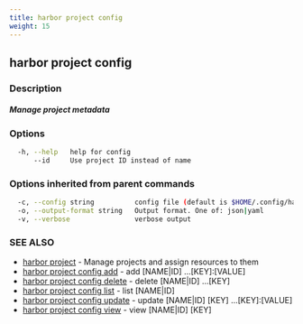 ```yaml
---
title: harbor project config
weight: 15
---
```

## harbor project config

### Description

##### Manage project metadata

### Options

```sh
  -h, --help   help for config
      --id     Use project ID instead of name
```

### Options inherited from parent commands

```sh
  -c, --config string          config file (default is $HOME/.config/harbor-cli/config.yaml)
  -o, --output-format string   Output format. One of: json|yaml
  -v, --verbose                verbose output
```

### SEE ALSO

* [harbor project](harbor-project.md)	 - Manage projects and assign resources to them
* [harbor project config add](harbor-project-config-add.md)	 - add [NAME|ID] ...[KEY]:[VALUE]
* [harbor project config delete](harbor-project-config-delete.md)	 - delete [NAME|ID] ...[KEY]
* [harbor project config list](harbor-project-config-list.md)	 - list [NAME|ID]
* [harbor project config update](harbor-project-config-update.md)	 - update [NAME|ID] [KEY] ...[KEY]:[VALUE]
* [harbor project config view](harbor-project-config-view.md)	 - view [NAME|ID] [KEY]

